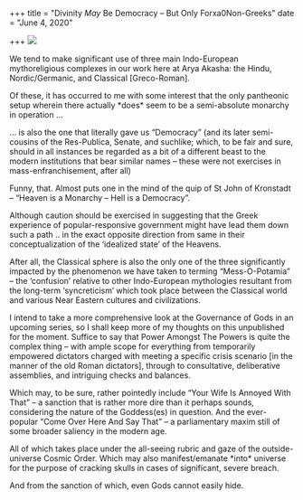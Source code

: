 +++
title = "Divinity *May* Be Democracy – But Only Forxa0Non-Greeks"
date = "June 4, 2020"

+++
![](https://aryaakasha.files.wordpress.com/2020/06/at_0053_religionandmyth.jpg?w=1024)

We tend to make significant use of three main Indo-European
mythoreligious complexes in our work here at Arya Akasha: the Hindu,
Nordic/Germanic, and Classical \[Greco-Roman\].  
  
Of these, it has occurred to me with some interest that the only
pantheonic setup wherein there actually \*does\* seem to be a
semi-absolute monarchy in operation …  
  
… is also the one that literally gave us “Democracy” (and its later
semi-cousins of the Res-Publica, Senate, and suchlike; which, to be fair
and sure, should in all instances be regarded as a bit of a different
beast to the modern institutions that bear similar names – these were
not exercises in mass-enfranchisement, after all)  
  
Funny, that. Almost puts one in the mind of the quip of St John of
Kronstadt – “Heaven is a Monarchy – Hell is a Democracy”.  
  
Although caution should be exercised in suggesting that the Greek
experience of popular-responsive government might have lead them down
such a path .. in the exact opposite direction from same in their
conceptualization of the ‘idealized state’ of the Heavens.  
  
After all, the Classical sphere is also the only one of the three
significantly impacted by the phenomenon we have taken to terming
“Mess-O-Potamia” – the ‘confusion’ relative to other Indo-European
mythologies resultant from the long-term ‘syncreticism’ which took place
between the Classical world and various Near Eastern cultures and
civilizations.  
  
I intend to take a more comprehensive look at the Governance of Gods in
an upcoming series, so I shall keep more of my thoughts on this
unpublished for the moment. Suffice to say that Power Amongst The Powers
is quite the complex thing – with ample scope for everything from
temporarily empowered dictators charged with meeting a specific crisis
scenario \[in the manner of the old Roman dictators\], through to
consultative, deliberative assemblies, and intriguing checks and
balances.  
  
Which may, to be sure, rather pointedly include “Your Wife Is Annoyed
With That” – a sanction that is rather more dire than it perhaps sounds,
considering the nature of the Goddess(es) in question. And the
ever-popular “Come Over Here And Say That” – a parliamentary maxim still
of some broader saliency in the modern age.  
  
All of which takes place under the all-seeing rubric and gaze of the
outside-universe Cosmic Order. Which may also manifest/emanate \*into\*
universe for the purpose of cracking skulls in cases of significant,
severe breach.  
  
And from the sanction of which, even Gods cannot easily hide.
